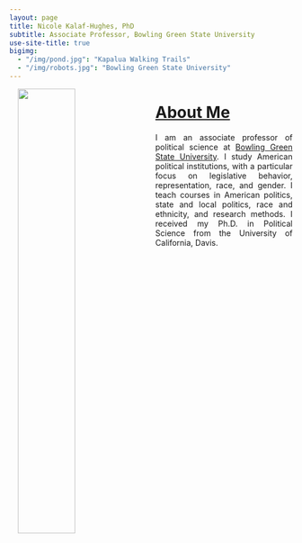 ```yaml
---
layout: page
title: Nicole Kalaf-Hughes, PhD
subtitle: Associate Professor, Bowling Green State University
use-site-title: true
bigimg:
  - "/img/pond.jpg": "Kapalua Walking Trails"
  - "/img/robots.jpg": "Bowling Green State University"
---
```



<p><img align="left" style="padding: 0 15px; width: 45%; height: 45%" src="img/ducks.jpg"></p>
<p style="margin-top: 20px;"> </p>

# [About Me](https://www.joshuaboston.com/cv/)

<p align="justify">I am an associate professor of political science at <a href="https://www.bgsu.edu/arts-and-sciences/political-science.html" target="_blank">Bowling Green State University</a>. I study American political institutions, with a particular focus on legislative behavior, representation, race, and gender. I teach courses in American politics, state and local politics, race and ethnicity, and research methods. I received my Ph.D. in Political Science from the University of California, Davis.</p>




